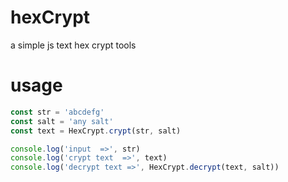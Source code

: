 # hexCrypt
a simple js text hex crypt tools

# usage
```js
const str = 'abcdefg'
const salt = 'any salt'
const text = HexCrypt.crypt(str, salt)

console.log('input  =>', str)
console.log('crypt text  =>', text)
console.log('decrypt text =>', HexCrypt.decrypt(text, salt))
```
